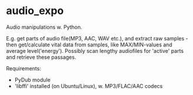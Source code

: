 # audio_expo
Audio manipulations w. Python.

E.g. get parts of audio file(MP3, AAC, WAV etc.), 
and extract raw samples - then get/calculate vital data from samples, 
like MAX/MIN-values and average level('energy').
Possibly scan lengthy audiofiles for 'active' parts and retrieve these passages.

Requirements:
- PyDub module
- 'libffi' installed (on Ubuntu/Linux), w. MP3/FLAC/AAC codecs
